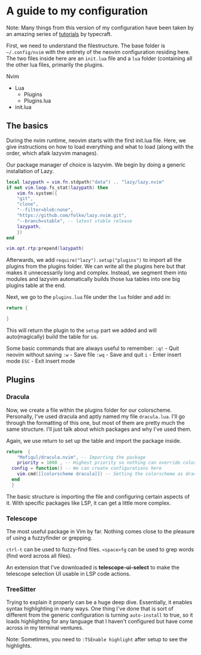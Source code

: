 # A guide to my configuration
Note: Many things from this version of my configuration have been taken by an amazing series of [tutorials](https://www.youtube.com/watch?v=zHTeCSVAFNY&list=PLsz00TDipIffreIaUNk64KxTIkQaGguqn) by typecraft.

First, we need to understand the filestructure.
The base folder is `~/.config/nvim` with the entirety of the neovim configuration residing here. The two files inside here are an `init.lua` file and a `lua` folder (containing all the other lua files, primarily the plugins.

Nvim
- Lua
  - Plugins
  - Plugins.lua
- init.lua

## The basics
During the nvim runtime, neovim starts with the first init.lua file. Here, we give instructions on how to load everything and what to load (along with the order, which afaik lazyvim manages). 

Our package manager of choice is lazyvim. We begin by doing a generic installation of Lazy.

```lua
local lazypath = vim.fn.stdpath("data") .. "lazy/lazy.nvim"
if not vim.loop.fs_stat(lazypath) then 
	vim.fn.system({
	"git",
	"clone",
	"--filter=blob:none",
	"https://github.com/folke/lazy.nvim.git",
	"--branch=stable", -- latest stable release
	lazypath,
	})
end

vim.opt.rtp:prepend(lazypath)
```

Afterwards, we add `require("lazy").setup("plugins")` to import all the plugins from the plugins folder.
We can write all the plugins here but that makes it unnecessarily long and complex. Instead, we segment them into modules and lazyvim automatically builds those lua tables into one big plugins table at the end.

Next, we go to the `plugins.lua` file under the `lua` folder and add in:
```lua
return {

}
```

This will return the plugin to the `setup` part we added and will auto(magically) build the table for us.

Some basic commands that are always useful to remember:
`:q!` - Quit neovim without saving
`:w` - Save file
`:wq` - Save and quit
`i` - Enter insert mode
`ESC` - Exit insert mode

## Plugins
### Dracula
Now, we create a file within the plugins folder for our colorscheme. Personally, I've used dracula and aptly named my file `dracula.lua`. I'll go through the formatting of this one, but most of them are pretty much the same structure. I'll just talk about which packages and why I've used them.

Again, we use return to set up the table and import the package inside.
```lua
return  { 
    "Mofiqul/dracula.nvim", -- Importing the package
    priority = 1000 , -- Highest priority so nothing can override colorscheme 
  config = function() -- We can create configurations here
    vim.cmd([[colorscheme dracula]]) -- Setting the colorscheme as dracula
  end
  }
```

The basic structure is importing the file and configuring certain aspects of it. With specific packages like LSP, it can get a little more complex.

### Telescope
The most useful package in Vim by far. Nothing comes close to the pleasure of using a fuzzyfinder or grepping. 

`ctrl-t` can be used to fuzzy-find files.
`<space>fg` can be used to grep words (find word across all files).

An extension that I've downloaded is **telescope-ui-select** to make the telescope selection UI usable in LSP code actions.

### TreeSitter
Trying to explain it properly can be a huge deep dive. Essentially, it enables syntax highlighting in many ways.
One thing I've done that is sort of different from the generic configuration is turning `auto-install` to true, so it loads highlighting for any language that I haven't configured but have come across in my terminal ventures.

Note: Sometimes, you need to `:TSEnable highlight` after setup to see the highlights.

###
